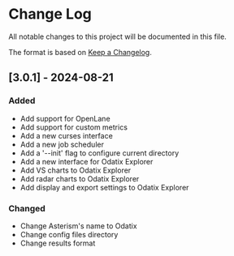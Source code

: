 # Change Log
All notable changes to this project will be documented in this file.
 
The format is based on [Keep a Changelog](http://keepachangelog.com/).
 
## [3.0.1] - 2024-08-21

### Added

- Add support for OpenLane
- Add support for custom metrics
- Add a new curses interface
- Add a new job scheduler
- Add a '--init' flag to configure current directory
- Add a new interface for Odatix Explorer
- Add VS charts to Odatix Explorer
- Add radar charts to Odatix Explorer
- Add display and export settings to Odatix Explorer
 
### Changed
  
- Change Asterism's name to Odatix
- Change config files directory 
- Change results format 
 